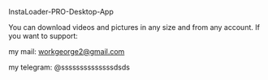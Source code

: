 InstaLoader-PRO-Desktop-App 

You can download videos and pictures in any size and from any account.
If you want to support:

my mail: workgeorge2@gmail.com

my telegram: @ssssssssssssssdsds

